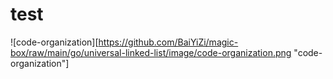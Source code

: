 # test

![code-organization][https://github.com/BaiYiZi/magic-box/raw/main/go/universal-linked-list/image/code-organization.png "code-organization"]

